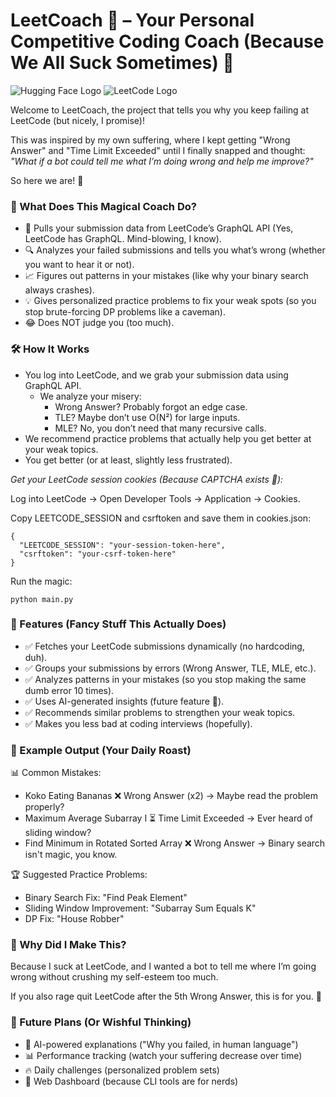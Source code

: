 # LeetCoach 🤖 – Your Personal Competitive Coding Coach (Because We All Suck Sometimes) 🎯

![Hugging Face Logo](https://huggingface.co/front/assets/huggingface_logo.svg) ![LeetCode Logo](https://cdn.iconscout.com/icon/free/png-512/free-leetcode-logo-icon-download-in-svg-png-gif-file-formats--technology-social-media-vol-4-pack-logos-icons-2944960.png?f=webp&w=256)

Welcome to LeetCoach, the project that tells you why you keep failing at LeetCode (but nicely, I promise)!

This was inspired by my own suffering, where I kept getting "Wrong Answer" and "Time Limit Exceeded" until I finally snapped and thought:
_"What if a bot could tell me what I’m doing wrong and help me improve?"_

So here we are! 🎉

### 📌 What Does This Magical Coach Do?

* 🚀 Pulls your submission data from LeetCode’s GraphQL API (Yes, LeetCode has GraphQL. Mind-blowing, I know).
* 🔍 Analyzes your failed submissions and tells you what’s wrong (whether you want to hear it or not).
* 📈 Figures out patterns in your mistakes (like why your binary search always crashes).
* 💡 Gives personalized practice problems to fix your weak spots (so you stop brute-forcing DP problems like a caveman).
* 😂 Does NOT judge you (too much).


### 🛠️ How It Works

* You log into LeetCode, and we grab your submission data using GraphQL API.
  * We analyze your misery:
      * Wrong Answer? Probably forgot an edge case.
      * TLE? Maybe don’t use O(N²) for large inputs.
      * MLE? No, you don’t need that many recursive calls.
* We recommend practice problems that actually help you get better at your weak topics.
* You get better (or at least, slightly less frustrated).

*Get your LeetCode session cookies (Because CAPTCHA exists 🤡):*

Log into LeetCode -> Open Developer Tools -> Application -> Cookies.

Copy LEETCODE_SESSION and csrftoken and save them in cookies.json:

    {
      "LEETCODE_SESSION": "your-session-token-here",
      "csrftoken": "your-csrf-token-here"
    }

Run the magic:

    python main.py

### 📌 Features (Fancy Stuff This Actually Does)

* ✅ Fetches your LeetCode submissions dynamically (no hardcoding, duh).
* ✅ Groups your submissions by errors (Wrong Answer, TLE, MLE, etc.).
* ✅ Analyzes patterns in your mistakes (so you stop making the same dumb error 10 times).
* ✅ Uses AI-generated insights (future feature 🤖).
* ✅ Recommends similar problems to strengthen your weak topics.
* ✅ Makes you less bad at coding interviews (hopefully).

### 📌 Example Output (Your Daily Roast)

📊 Common Mistakes:
- Koko Eating Bananas ❌ Wrong Answer (x2) → Maybe read the problem properly?
- Maximum Average Subarray I ⏳ Time Limit Exceeded → Ever heard of sliding window?
- Find Minimum in Rotated Sorted Array ❌ Wrong Answer → Binary search isn't magic, you know.

🏆 Suggested Practice Problems:
- Binary Search Fix: "Find Peak Element"
- Sliding Window Improvement: "Subarray Sum Equals K"
- DP Fix: "House Robber"

### 📌 Why Did I Make This?

Because I suck at LeetCode, and I wanted a bot to tell me where I’m going wrong without crushing my self-esteem too much.

If you also rage quit LeetCode after the 5th Wrong Answer, this is for you. 🚀

### 📌 Future Plans (Or Wishful Thinking)

* 🧠 AI-powered explanations ("Why you failed, in human language")
* 📊 Performance tracking (watch your suffering decrease over time)
* 🔥 Daily challenges (personalized problem sets)
* 📡 Web Dashboard (because CLI tools are for nerds)
